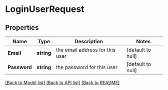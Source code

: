 # LoginUserRequest

## Properties
Name | Type | Description | Notes
------------ | ------------- | ------------- | -------------
**Email** | **string** | the email address for this user | [default to null]
**Password** | **string** | the password for this user | [default to null]

[[Back to Model list]](../README.md#documentation-for-models) [[Back to API list]](../README.md#documentation-for-api-endpoints) [[Back to README]](../README.md)

